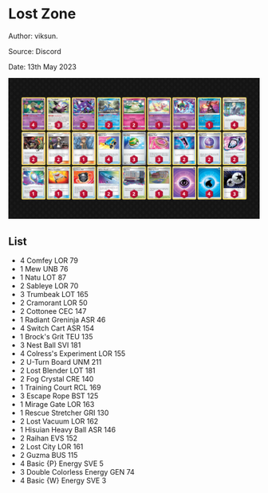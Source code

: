 # Lost Zone

Author: viksun.

Source: Discord

Date: 13th May 2023

![decklist](../../images/SVI/Lost%20Zone/1-%20Lost%20Zone.png)

## List

* 4 Comfey LOR 79
* 1 Mew UNB 76
* 1 Natu LOT 87
* 2 Sableye LOR 70
* 3 Trumbeak LOT 165
* 2 Cramorant LOR 50
* 2 Cottonee CEC 147
* 1 Radiant Greninja ASR 46
* 4 Switch Cart ASR 154
* 1 Brock's Grit TEU 135
* 3 Nest Ball SVI 181
* 4 Colress's Experiment LOR 155
* 2 U-Turn Board UNM 211
* 2 Lost Blender LOT 181
* 2 Fog Crystal CRE 140
* 1 Training Court RCL 169
* 3 Escape Rope BST 125
* 1 Mirage Gate LOR 163
* 1 Rescue Stretcher GRI 130
* 2 Lost Vacuum LOR 162
* 1 Hisuian Heavy Ball ASR 146
* 2 Raihan EVS 152
* 2 Lost City LOR 161
* 2 Guzma BUS 115
* 4 Basic {P} Energy SVE 5
* 3 Double Colorless Energy GEN 74
* 4 Basic {W} Energy SVE 3
